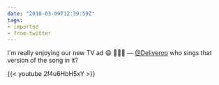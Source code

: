 ```yaml
---
date: "2018-03-09T12:39:59Z"
tags:
- imported
- from-twitter
---
```

I'm really enjoying our new TV ad 😄 🍣🍕🍔 — [@Deliveroo](/twitter/#/Deliveroo) who sings that version of the song in it?

{{< youtube 2f4u6HbH5xY >}}

